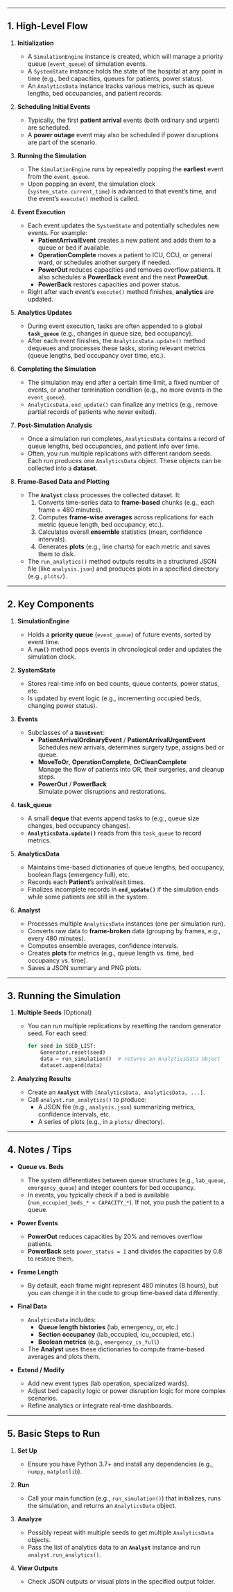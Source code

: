 
---

## 1. High-Level Flow

1. **Initialization**  
   - A `SimulationEngine` instance is created, which will manage a priority queue (`event_queue`) of simulation events.
   - A `SystemState` instance holds the state of the hospital at any point in time (e.g., bed capacities, queues for patients, power status).
   - An `AnalyticsData` instance tracks various metrics, such as queue lengths, bed occupancies, and patient records.

2. **Scheduling Initial Events**  
   - Typically, the first **patient arrival** events (both ordinary and urgent) are scheduled.
   - A **power outage** event may also be scheduled if power disruptions are part of the scenario.

3. **Running the Simulation**  
   - The `SimulationEngine` runs by repeatedly popping the **earliest** event from the `event_queue`.
   - Upon popping an event, the simulation clock (`system_state.current_time`) is advanced to that event’s time, and the event’s `execute()` method is called.

4. **Event Execution**  
   - Each event updates the `SystemState` and potentially schedules new events. For example:
     - **PatientArrivalEvent** creates a new patient and adds them to a queue or bed if available.
     - **OperationComplete** moves a patient to ICU, CCU, or general ward, or schedules another surgery if needed.
     - **PowerOut** reduces capacities and removes overflow patients. It also schedules a **PowerBack** event and the next **PowerOut**.
     - **PowerBack** restores capacities and power status.
   - Right after each event’s `execute()` method finishes, **analytics** are updated.

5. **Analytics Updates**  
   - During event execution, tasks are often appended to a global **`task_queue`** (e.g., changes in queue size, bed occupancy).
   - After each event finishes, the `AnalyticsData.update()` method dequeues and processes these tasks, storing relevant metrics (queue lengths, bed occupancy over time, etc.).

6. **Completing the Simulation**  
   - The simulation may end after a certain time limit, a fixed number of events, or another termination condition (e.g., no more events in the `event_queue`).
   - `AnalyticsData.end_update()` can finalize any metrics (e.g., remove partial records of patients who never exited).

7. **Post-Simulation Analysis**  
   - Once a simulation run completes, `AnalyticsData` contains a record of queue lengths, bed occupancies, and patient info over time.
   - Often, you run multiple replications with different random seeds. Each run produces one `AnalyticsData` object. These objects can be collected into a **dataset**.

8. **Frame-Based Data and Plotting**  
   - The **`Analyst`** class processes the collected dataset. It:
     1. Converts time-series data to **frame-based** chunks (e.g., each frame = 480 minutes).
     2. Computes **frame-wise averages** across replications for each metric (queue length, bed occupancy, etc.).
     3. Calculates overall **ensemble** statistics (mean, confidence intervals).
     4. Generates **plots** (e.g., line charts) for each metric and saves them to disk.
   - The `run_analytics()` method outputs results in a structured JSON file (like `analysis.json`) and produces plots in a specified directory (e.g., `plots/`).

---

## 2. Key Components

1. **SimulationEngine**  
   - Holds a **priority queue** (`event_queue`) of future events, sorted by event time.
   - A **`run()`** method pops events in chronological order and updates the simulation clock.

2. **SystemState**  
   - Stores real-time info on bed counts, queue contents, power status, etc.
   - Is updated by event logic (e.g., incrementing occupied beds, changing power status).

3. **Events**  
   - Subclasses of a **`BaseEvent`**:
     - **PatientArrivalOrdinaryEvent** / **PatientArrivalUrgentEvent**  
       Schedules new arrivals, determines surgery type, assigns bed or queue.
     - **MoveToOr**, **OperationComplete**, **OrCleanComplete**  
       Manage the flow of patients into OR, their surgeries, and cleanup steps.
     - **PowerOut** / **PowerBack**  
       Simulate power disruptions and restorations.

4. **task_queue**  
   - A small **deque** that events append tasks to (e.g., queue size changes, bed occupancy changes).
   - **`AnalyticsData.update()`** reads from this `task_queue` to record metrics.

5. **AnalyticsData**  
   - Maintains time-based dictionaries of queue lengths, bed occupancy, boolean flags (emergency full), etc.
   - Records each **Patient**’s arrival/exit times.  
   - Finalizes incomplete records in **`end_update()`** if the simulation ends while some patients are still in the system.

6. **Analyst**  
   - Processes multiple `AnalyticsData` instances (one per simulation run).
   - Converts raw data to **frame-broken** data (grouping by frames, e.g., every 480 minutes).
   - Computes ensemble averages, confidence intervals.
   - Creates **plots** for metrics (e.g., queue length vs. time, bed occupancy vs. time).
   - Saves a JSON summary and PNG plots.

---

## 3. Running the Simulation

1. **Multiple Seeds** (Optional)  
   - You can run multiple replications by resetting the random generator seed. For each seed:
     ```python
     for seed in SEED_LIST:
         Generator.reset(seed)
         data = run_simulation()  # returns an AnalyticsData object
         dataset.append(data)
     ```

2. **Analyzing Results**  
   - Create an **`Analyst`** with `[AnalyticsData, AnalyticsData, ...]`.
   - Call `analyst.run_analytics()` to produce:
     - A JSON file (e.g., `analysis.json`) summarizing metrics, confidence intervals, etc.
     - A series of plots (e.g., in a `plots/` directory).

---

## 4. Notes / Tips

- **Queue vs. Beds**  
  - The system differentiates between queue structures (e.g., `lab_queue`, `emergency_queue`) and integer counters for bed occupancy.  
  - In events, you typically check if a bed is available (`num_occupied_beds_* < CAPACITY_*`). If not, you push the patient to a queue.

- **Power Events**  
  - **PowerOut** reduces capacities by 20% and removes overflow patients.  
  - **PowerBack** sets `power_status = 1` and divides the capacities by 0.8 to restore them.

- **Frame Length**  
  - By default, each frame might represent 480 minutes (8 hours), but you can change it in the code to group time-based data differently.

- **Final Data**  
  - `AnalyticsData` includes:
    - **Queue length histories** (lab, emergency, or, etc.)
    - **Section occupancy** (lab_occupied, icu_occupied, etc.)
    - **Boolean metrics** (e.g., `emergency_is_full`)  
  - The **Analyst** uses these dictionaries to compute frame-based averages and plots them.

- **Extend / Modify**  
  - Add new event types (lab operation, specialized wards).
  - Adjust bed capacity logic or power disruption logic for more complex scenarios.
  - Refine analytics or integrate real-time dashboards.

---

## 5. Basic Steps to Run

1. **Set Up**  
   - Ensure you have Python 3.7+ and install any dependencies (e.g., `numpy`, `matplotlib`).

2. **Run**  
   - Call your main function (e.g., `run_simulation()`) that initializes, runs the simulation, and returns an `AnalyticsData` object.

3. **Analyze**  
   - Possibly repeat with multiple seeds to get multiple `AnalyticsData` objects.
   - Pass the list of analytics data to an **`Analyst`** instance and run `analyst.run_analytics()`.

4. **View Outputs**  
   - Check JSON outputs or visual plots in the specified output folder.
